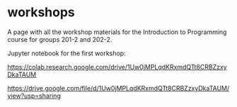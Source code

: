# workshops
A page with all the workshop materials for the Introduction to Programming course for groups 201-2 and 202-2.

Jupyter notebook for the first workshop:

https://colab.research.google.com/drive/1Uw0jMPLqdKRxmdQTt8CRBZzxyDkaTAUM

https://drive.google.com/file/d/1Uw0jMPLqdKRxmdQTt8CRBZzxyDkaTAUM/view?usp=sharing
